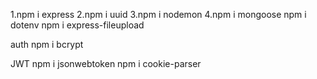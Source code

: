 1.npm i express
2.npm i uuid
3.npm i nodemon
4.npm i mongoose
 npm i dotenv
 npm i express-fileupload

auth
npm i bcrypt

JWT
npm i jsonwebtoken
npm i cookie-parser

